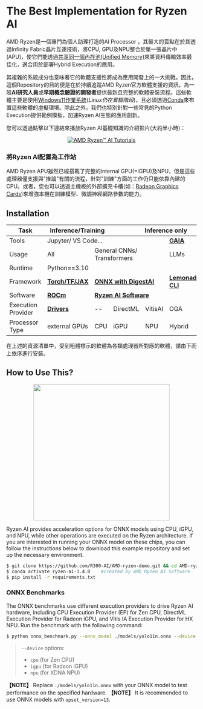 # The Best Implementation for Ryzen AI

AMD Ryzen是一個專門為個人助理打造的AI Processor ，其最大的賣點在於其透過Infinity Fabric晶片互連技術，將CPU, GPU及NPU整合於單一張晶片中(APU)，使它們能透過[共享同一個內存池(Unified Memory)](https://rocm.docs.amd.com/projects/HIP/en/docs-6.2.0/how-to/unified_memory.html)來將資料傳輸效率最佳化，適合用於部署Hybrid Execution的應用。

其複雜的系統成分也意味著它的軟體支援性將成為應用開發上的一大挑戰。因此，這個Repository的目的便是在於持續追蹤AMD Ryzen官方軟體支援的資訊，為一般**AI研究人員**或**早期概念驗證的開發者**提供最新且完整的軟體安裝流程。這些軟體主要是使用[Windows11作業系統](https://www.microsoft.com/zh-tw/software-download/windows11)(*Linux仍在實驗階段*)，且必須透過[Conda](https://www.anaconda.com/docs/getting-started/miniconda/main)來布置這些軟體的虛擬環境。除此之外，我們也特別針對一些常見的Python Execution提供範例模板，加速Ryzen AI生態的應用創新。

您可以透過點擊以下連結來播放Ryzen AI基礎知識的介紹影片(大約半小時)：

<div align="center">
  
[![AMD Ryzen™ AI Tutorials](https://i.ytimg.com/pl_c/PLYw1WVX5aNHABNAfottruTY8oX2eFlzmz/studio_square_thumbnail.jpg?sqp=CJysi8EG-oaymwEICKoDEPABSFqi85f_AwYI35KvvwY=&rs=AOn4CLAX5o3ahshTXAgTxaZKRKJYxJ9TTw)](https://www.youtube.com/playlist?list=PLYw1WVX5aNHABNAfottruTY8oX2eFlzmz)

</div>

### 將Ryzen AI配置為工作站

AMD Ryzen APU雖然已經搭載了完整的internal GPU(=iGPU)及NPU，但是這些處理器僅支援與"推論"有關的流程，針對"訓練"方面的工作仍只能依靠內建的CPU。或者，您也可以透過主機板的外部擴充卡槽(如：[Radeon Graphics Cards](https://www.amd.com/en/products/graphics/desktops/radeon.html))來增強本機在訓練模型、微調神經網路參數的能力。

## Installation

<div align="center">
<table><thead>
  <tr>
    <th>Task</th>
    <th colspan="2">Inference/Training</th>
    <th colspan="5">Inference only</th>
  </tr></thead>
<tbody>
  <tr>
    <td>Tools</td>
    <td colspan="4">Jupyter/ VS Code...</td>
    <td colspan="3">
      <a href="https://github.com/amd/gaia"><b>GAIA</b></a> 
    </td>
  </tr>
  <tr>
    <td>Usage</td>
    <td>All</td>
    <td colspan="3">General CNNs/ Transformers</td>
    <td colspan="3">LLMs</td>
  </tr>
  <tr>
    <td>Runtime</td>
    <td colspan="6">Python==3.10&nbsp;&nbsp;&nbsp;&nbsp;</td>
    <td rowspan="2">C++</td>
  </tr>
  <tr>
    <td>Framework</td>
    <td>
      <a href="https://rocm.docs.amd.com/projects/install-on-linux/en/latest/install/3rd-party/pytorch-install.html"><b>Torch/TF/JAX</b></a> 
    </td>
    <td colspan="3">
      <a href="https://github.com/onnx/digestai"><b>ONNX with DigestAI</b></a> 
    </td>
    <td colspan="2">
      <a href="https://github.com/onnx/turnkeyml/blob/main/docs/lemonade/README.md"><b>Lemonade CLI</b></a> 
    </td>
  </tr>
  <tr>
    <td>Software</td>
    <td>
      <a href="https://rocm.docs.amd.com/projects/install-on-linux/en/latest/install/quick-start.html"><b>ROCm</b></a> 
    </td>
    <td colspan="6">
      <a href="https://ryzenai.docs.amd.com/en/latest/inst.html"><b>Ryzen AI Software</b></a> 
    </td>
  </tr>
  <tr>
    <td>Execution Provider</td>
    <td>
      <a href="https://www.amd.com/en/support/download/drivers.html"><b>Drivers</b></a>
    </td>
    <td>--</td>
    <td>DirectML</td>
    <td>VitisAI</td>
    <td colspan="3">OGA</td>
  </tr>
  <tr>
    <td>Processor Type</td>
    <td>external GPUs</td>
    <td>CPU</td>
    <td>iGPU</td>
    <td>NPU</td>
    <td colspan="3">Hybrid</td>
  </tr>
</tbody>
</table>
</div>

在上述的資源清單中，受到粗體標示的軟體為各類處理器所對應的軟體，請由下而上依序進行安裝。

## How to Use This?

<div align="center">
<img src="https://github.com/R300-AI/AMD-ryzen-demo/blob/main/docs/images/chipset.png" width=360"/>
</div>

Ryzen AI provides acceleration options for ONNX models using CPU, iGPU, and NPU, while other operations are executed on the Ryzen architecture. If you are interested in running your ONNX model on these chips, you can follow the instructions below to download this example repository and set up the necessary environment.
  
  ```bash
  $ git clone https://github.com/R300-AI/AMD-ryzen-demo.git && cd AMD-ryzen-demo
  $ conda activate ryzen-ai-1.4.0    #created by AMD Ryzen AI Software
  $ pip install -r requirements.txt
  ```

### ONNX Benchmarks

The ONNX benchmarks use different execution providers to drive Ryzen AI hardware, including CPU Execution Provider (EP) for Zen CPU, DirectML Execution Provider for Radeon iGPU, and Vitis IA Execution Provider for HX NPU. Run the benchmark with the following command:
  
  ```bash
  $ python onnx_benchmark.py --onnx_model ./models/yolo11n.onnx --device cpu
  ```
  > `--device` options:
  > -  `cpu` (for Zen CPU)
  > -  `igpu` (for Radeon iGPU)
  > -  `npu` (for XDNA NPU)

**【NOTE】** Replace `./models/yolo11n.onnx` with your ONNX model to test performance on the specified hardware.
**【NOTE】** It is recommended to use ONNX models with `opset_version=13`.
